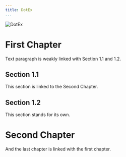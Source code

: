 ```yaml
---
title: DotEx
...
```


![DotEx](images/auto/dotex_dotex)

<!--
@graph MyGraph: bgcolor=azure
@node-attributes fontname=Helvetica
@node-attributes shape=rect style="filled, rounded" fillcolor=#A0D0FF
@edge-attributes color=#2040C0
@node-type important: fillcolor=#FFD0A0
@edge-type weak: style=dashed
-->

# First Chapter
<!-- @node -->
<!-- @edge -> Section 1.1 <weak> -->
<!-- @edge -> Section 1.2 <weak> -->
Text paragraph is weakly linked with Section 1.1 and 1.2.

## Section 1.1
<!-- @node <important>: label="Sect. (1.1)" -->
<!-- @edge -> Second Chapter -->
This section is linked to the Second Chapter.

## Section 1.2
<!-- @node label="Sect. (1.2)" -->
This section stands for its own.

<!-- @node Second Chapter: label="Chapter 2" -->
<!-- @edge Second Chapter -> First Chapter -->
# Second Chapter
And the last chapter is linked with the first chapter.